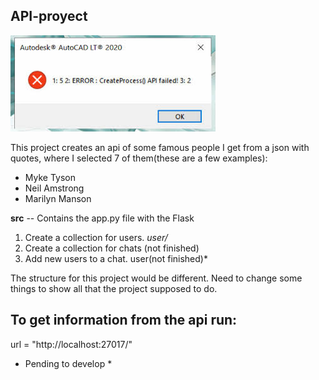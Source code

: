 ## API-proyect

![Alt text](problems/index.jpeg?raw=true "Title")
  
This project creates an api of some famous people I get from a json with quotes, where I selected 7 of them(these are a few examples):   
 - Myke Tyson
 - Neil Amstrong  
 - Marilyn Manson  
  
**src** -- Contains the app.py file with the Flask

1. Create a collection for users. *user/<username>*   
2. Create a collection for chats (not finished)  
3. Add new users to a chat. user(not finished)*  
  
The structure for this project would be different. Need to change some things to show all that the project supposed to do.   

## To get information from the api run:     
url = "http://localhost:27017/"     

* Pending to develop *
